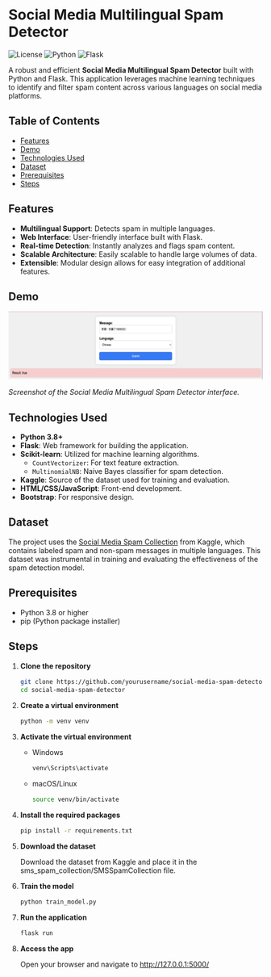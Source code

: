 # Social Media Multilingual Spam Detector

![License](https://img.shields.io/badge/license-MIT-blue.svg)
![Python](https://img.shields.io/badge/python-3.8+-blue.svg)
![Flask](https://img.shields.io/badge/flask-2.0+-blue.svg)

A robust and efficient **Social Media Multilingual Spam Detector** built with Python and Flask. This application leverages machine learning techniques to identify and filter spam content across various languages on social media platforms.

## Table of Contents

- [Features](#features)
- [Demo](#demo)
- [Technologies Used](#technologies-used)
- [Dataset](#dataset)
- [Prerequisites](#prerequisites)
- [Steps](#steps)


## Features

- **Multilingual Support**: Detects spam in multiple languages.
- **Web Interface**: User-friendly interface built with Flask.
- **Real-time Detection**: Instantly analyzes and flags spam content.
- **Scalable Architecture**: Easily scalable to handle large volumes of data.
- **Extensible**: Modular design allows for easy integration of additional features.

## Demo

![App Screenshot](demo.png)

*Screenshot of the Social Media Multilingual Spam Detector interface.*

## Technologies Used

- **Python 3.8+**
- **Flask**: Web framework for building the application.
- **Scikit-learn**: Utilized for machine learning algorithms.
  - `CountVectorizer`: For text feature extraction.
  - `MultinomialNB`: Naive Bayes classifier for spam detection.
- **Kaggle**: Source of the dataset used for training and evaluation.
- **HTML/CSS/JavaScript**: Front-end development.
- **Bootstrap**: For responsive design.

## Dataset

The project uses the [Social Media Spam Collection](https://www.kaggle.com/datasets) from Kaggle, which contains labeled spam and non-spam messages in multiple languages. This dataset was instrumental in training and evaluating the effectiveness of the spam detection model.

## Prerequisites

- Python 3.8 or higher
- pip (Python package installer)

## Steps

1. **Clone the repository**

   ```bash
   git clone https://github.com/yourusername/social-media-spam-detector.git
   cd social-media-spam-detector
    ```
2. **Create a virtual environment**
    ```bash
    python -m venv venv
    ```
3. **Activate the virtual environment**
    * Windows
        ```bash
        venv\Scripts\activate
        ```
    * macOS/Linux
        ```bash
        source venv/bin/activate
        ```

4. **Install the required packages**
    ```bash
    pip install -r requirements.txt
    ```
5. **Download the dataset**
    
    Download the dataset from Kaggle and place it in the sms_spam_collection/SMSSpamCollection file.
6. **Train the model**
    ```bash
    python train_model.py
    ```
7. **Run the application**
    ```bash
    flask run
    ```
8. **Access the app**
    
    Open your browser and navigate to http://127.0.0.1:5000/
